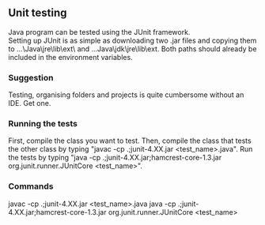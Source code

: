 ## Unit testing

Java program can be tested using the JUnit framework.  
Setting up JUnit is as simple as downloading two .jar files and copying them to
...\Java\jre<version>\lib\ext\ and ...Java\jdk<version>\jre\lib\ext\. Both paths should already be included
in the environment variables.  

### Suggestion

Testing, organising folders and projects is quite cumbersome without an IDE. Get one.

### Running the tests

First, compile the class you want to test. Then, compile the class that tests the other class by typing
"javac -cp .;junit-4.XX.jar <test_name>.java". Run the tests by typing
"java -cp .;junit-4.XX.jar;hamcrest-core-1.3.jar org.junit.runner.JUnitCore <test_name>".

### Commands

javac -cp .;junit-4.XX.jar <test_name>.java
java -cp .;junit-4.XX.jar;hamcrest-core-1.3.jar org.junit.runner.JUnitCore <test_name>